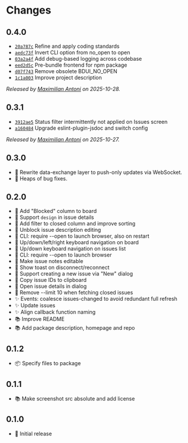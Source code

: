 # Changes

## 0.4.0

- [`20a787c`](https://github.com/mantoni/beads-ui/commit/20a787c248225b4959b18b703894daf483f380b6)
  Refine and apply coding standards
- [`aedc73f`](https://github.com/mantoni/beads-ui/commit/aedc73f0c494dd391fcc9ec7ecbf19b01b37e69a)
  Invert CLI option from no_open to open
- [`03a2a4f`](https://github.com/mantoni/beads-ui/commit/03a2a4f0ddb93df717e9f12b0c4600be12b390b5)
  Add debug-based logging across codebase
- [`eed2d5c`](https://github.com/mantoni/beads-ui/commit/eed2d5c71c45131023d1ec047a9f84e84d057fdb)
  Pre-bundle frontend for npm package
- [`d07f743`](https://github.com/mantoni/beads-ui/commit/d07f7437c67bfdbded470c6ccea556a78b3452b3)
  Remove obsolete BDUI_NO_OPEN
- [`1c1a003`](https://github.com/mantoni/beads-ui/commit/1c1a0035fd069d030430d56713e64fbaf0224db8)
  Improve project description

_Released by [Maximilian Antoni](https://github.com/mantoni) on 2025-10-28._

## 0.3.1

- [`3912ae5`](https://github.com/mantoni/beads-ui/commit/3912ae552b1cc97e61fbaaa0815ca77675c542e4)
  Status filter intermittently not applied on Issues screen
- [`a160484`](https://github.com/mantoni/beads-ui/commit/a16048479d1d7d61ed4ad4e53365a5736eb053af)
  Upgrade eslint-plugin-jsdoc and switch config

_Released by [Maximilian Antoni](https://github.com/mantoni) on 2025-10-27._

## 0.3.0

- 🍏 Rewrite data-exchange layer to push-only updates via WebSocket.
- 🐛 Heaps of bug fixes.

## 0.2.0

- 🍏 Add "Blocked" column to board
- 🍏 Support `design` in issue details
- 🍏 Add filter to closed column and improve sorting
- 🍏 Unblock issue description editing
- 🍏 CLI: require --open to launch browser, also on restart
- 🍏 Up/down/left/right keyboard navigation on board
- 🍏 Up/down keyboard navigation on issues list
- 🍏 CLI: require --open to launch browser
- 🍏 Make issue notes editable
- 🍏 Show toast on disconnect/reconnect
- 🍏 Support creating a new issue via "New" dialog
- 🍏 Copy issue IDs to clipboard
- 🍏 Open issue details in dialog
- 🐛 Remove --limit 10 when fetching closed issues
- ✨ Events: coalesce issues-changed to avoid redundant full refresh
- ✨ Update issues
- ✨ Align callback function naming
- 📚 Improve README
- 📚 Add package description, homepage and repo

## 0.1.2

- 📦 Specify files to package

## 0.1.1

- 📚 Make screenshot src absolute and add license

## 0.1.0

- 🥇 Initial release
